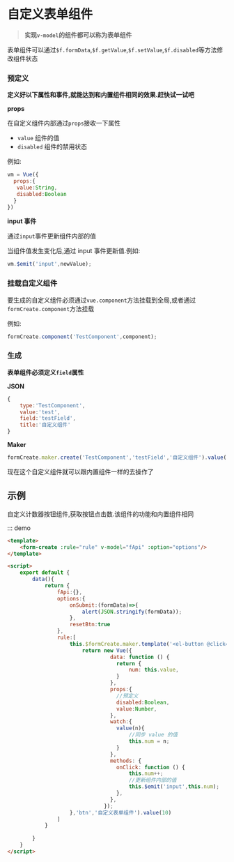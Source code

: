 # 自定义表单组件

> **实现`v-model`的组件都可以称为表单组件**


表单组件可以通过`$f.formData`,`$f.getValue`,`$f.setValue`,`$f.disabled`等方法修改组件状态


### 预定义
**定义好以下属性和事件,就能达到和内置组件相同的效果.赶快试一试吧**

**props**

在自定义组件内部通过`props`接收一下属性

- `value` 组件的值
- `disabled` 组件的禁用状态


例如:
```js
vm = Vue({
  props:{
   value:String,
   disabled:Boolean      
  }
})
```

**input 事件**

通过`input`事件更新组件内部的值

当组件值发生变化后,通过 input 事件更新值.例如:
```js
vm.$emit('input',newValue);
```




### 挂载自定义组件

要生成的自定义组件必须通过`vue.component`方法挂载到全局,或者通过`formCreate.component`方法挂载

例如:

```js
formCreate.component('TestComponent',component);
```


### 生成

**表单组件必须定义`field`属性**

**JSON**
```js
{
    type:'TestComponent',
    value:'test',
    field:'testField',
    title:'自定义组件'
}
```

**Maker**

```js
formCreate.maker.create('TestComponent','testField','自定义组件').value('test')
```

现在这个自定义组件就可以跟内置组件一样的去操作了


## 示例

自定义计数器按钮组件,获取按钮点击数.该组件的功能和内置组件相同

::: demo
```html
<template>
    <form-create :rule="rule" v-model="fApi" :option="options"/>
</template>

<script>
    export default {
        data(){
            return {
                fApi:{},
                options:{
                    onSubmit:(formData)=>{
                        alert(JSON.stringify(formData));
                    },
                    resetBtn:true
                },
                rule:[
                    this.$formCreate.maker.template('<el-button @click="onClick" long :disabled="disabled">计数器-{{num}}</el-button>', function(){
                        return new Vue({
                                 data: function () {
                                   return {
                                       num: this.value,
                                   }
                                 },
                                 props:{
                                   //预定义
                                   disabled:Boolean,
                                   value:Number,
                                 },
                                 watch:{
                                   value(n){
                                       //同步 value 的值
                                       this.num = n;
                                   }
                                 },
                                 methods: {
                                   onClick: function () {
                                       this.num++;
                                       //更新组件内部的值
                                       this.$emit('input',this.num);
                                   },
                                 },
                               });
                    },'btn','自定义表单组件').value(10)
                ]
            }
            
        }
    }
</script>
```